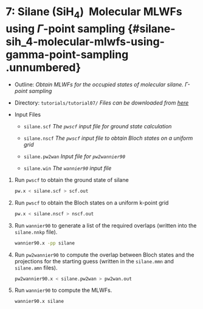 # 7: Silane (SiH$_4$) &#151; Molecular MLWFs using $\Gamma$-point sampling {#silane-sih_4-molecular-mlwfs-using-gamma-point-sampling .unnumbered}

-   Outline: *Obtain MLWFs for the occupied states of molecular silane.
    $\Gamma$-point sampling*

-   Directory: `tutorials/tutorial07/` *Files can be downloaded from [here](https://github.com/wannier-developers/wannier90/tutorials/tutorial07)*

-   Input Files

    -    `silane.scf` *The `pwscf` input file for ground
        state calculation*

    -    `silane.nscf` *The `pwscf` input file to obtain
        Bloch states on a uniform grid*

    -    `silane.pw2wan` *Input file for `pw2wannier90`*

    -    `silane.win` *The `wannier90` input file*

1.  Run `pwscf` to obtain the ground state of silane

    ```bash title="Terminal"
    pw.x < silane.scf > scf.out
    ```

2.  Run `pwscf` to obtain the Bloch states on a uniform
    k-point grid

    ```bash title="Terminal"
    pw.x < silane.nscf > nscf.out
    ```

3.  Run `wannier90` to generate a list of the required overlaps (written
    into the `silane.nnkp` file).

    ```bash title="Terminal"
    wannier90.x -pp silane
    ```

4.  Run `pw2wannier90` to compute the overlap between Bloch states and
    the projections for the starting guess (written in the `silane.mmn`
    and `silane.amn` files).

    ```bash title="Terminal"
    pw2wannier90.x < silane.pw2wan > pw2wan.out
    ```

5.  Run `wannier90` to compute the MLWFs.

    ```bash title="Terminal"
    wannier90.x silane
    ```

